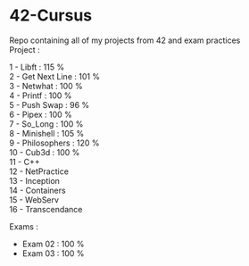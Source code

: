 # 42-Cursus
Repo containing all of my projects from 42 and exam practices <br>
Project : <br>

  1 - Libft : 115 % <br>
  2 - Get Next Line : 101 % <br>
  3 - Netwhat : 100 % <br>
  4 - Printf : 100 % <br>
  5 - Push Swap : 96 % <br>
  6 - Pipex : 100 % <br>
  7 - So_Long : 100 % <br>
  8 - Minishell : 105 % <br>
  9 - Philosophers : 120 % <br>
  10 - Cub3d : 100 % <br>
  11 - C++ <br>
  12 - NetPractice <br>
  13 - Inception <br>
  14 - Containers <br>
  15 - WebServ <br>
  16 - Transcendance <br>

Exams : <br>
  - Exam 02 : 100 % <br>
  - Exam 03 : 100 % <br>

